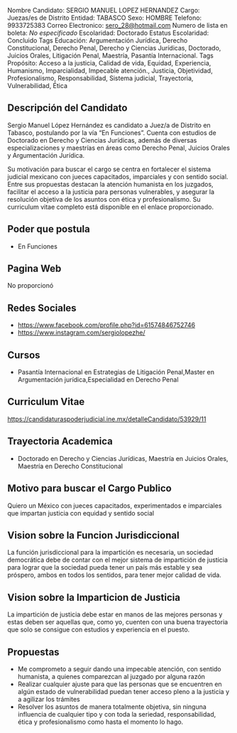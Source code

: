 Nombre Candidato: SERGIO MANUEL LOPEZ HERNANDEZ
Cargo: Juezas/es de Distrito
Entidad: TABASCO
Sexo: HOMBRE
Telefono: 9933725383
Correo Electronico: sero_28@hotmail.com
Numero de lista en boleta: *No especificado*
Escolaridad: Doctorado
Estatus Escolaridad: Concluido
Tags Educación: Argumentación Jurídica, Derecho Constitucional, Derecho Penal, Derecho y Ciencias Jurídicas, Doctorado, Juicios Orales, Litigación Penal, Maestría, Pasantía Internacional.
Tags Propósito: Acceso a la justicia, Calidad de vida, Equidad, Experiencia, Humanismo, Imparcialidad, Impecable atención., Justicia, Objetividad, Profesionalismo, Responsabilidad, Sistema judicial, Trayectoria, Vulnerabilidad, Ética


## Descripción del Candidato 

Sergio Manuel López Hernández es candidato a Juez/a de Distrito en Tabasco, postulando por la vía “En Funciones”. Cuenta con estudios de Doctorado en Derecho y Ciencias Jurídicas, además de diversas especializaciones y maestrías en áreas como Derecho Penal, Juicios Orales y Argumentación Jurídica. 

Su motivación para buscar el cargo se centra en fortalecer el sistema judicial mexicano con jueces capacitados, imparciales y con sentido social.  Entre sus propuestas destacan la atención humanista en los juzgados, facilitar el acceso a la justicia para personas vulnerables, y asegurar la resolución objetiva de los asuntos con ética y profesionalismo. Su curriculum vitae completo está disponible en el enlace proporcionado.


## Poder que postula

- En Funciones


## Pagina Web

No proporcionó


## Redes Sociales

- https://www.facebook.com/profile.php?id=61574846752746
- https://www.instagram.com/sergiolopezhe/


## Cursos

- Pasantía Internacional en Estrategias de Litigación Penal,Master en Argumentación jurídica,Especialidad en Derecho Penal


## Curriculum Vitae

https://candidaturaspoderjudicial.ine.mx/detalleCandidato/53929/11


## Trayectoria Academica

- Doctorado en Derecho y Ciencias Jurídicas, Maestría en Juicios Orales, Maestría en Derecho Constitucional


## Motivo para buscar el Cargo Publico

Quiero un México con jueces capacitados, experimentados e imparciales que impartan justicia con equidad y sentido social


## Vision sobre la Funcion Jurisdiccional

La función jurisdiccional para la impartición es necesaria, un sociedad democrática debe de contar con el mejor sistema de impartición de justicia para lograr que la sociedad pueda tener un país más estable y sea próspero, ambos en todos los sentidos, para tener mejor calidad de vida.


## Vision sobre la Imparticion de Justicia

La impartición de justicia debe estar en manos de las mejores personas y estas deben ser aquellas que, como yo, cuenten con una buena trayectoria que solo se consigue con estudios y experiencia en el puesto.


## Propuestas

- Me comprometo a seguir dando una impecable atención, con sentido humanista, a quienes comparezcan al juzgado por alguna razón
- Realizar cualquier ajuste para que las personas que se encuentren en algún estado de vulnerabilidad puedan tener acceso pleno a la justicia y a agilizar los trámites
- Resolver los asuntos de manera totalmente objetiva, sin ninguna influencia de cualquier tipo y con toda la seriedad, responsabilidad, ética y profesionalismo como hasta el momento lo hago.


